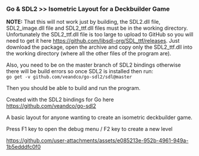 ### Go & SDL2 >> Isometric Layout for a Deckbuilder Game

**NOTE:** That this will not work just by building, the SDL2.dll file, SDL2_image.dll file and SDL2_ttf.dll files must be in the working directory. Unfortunately the SDL2_ttf.dll file is too large to upload to GitHub so you will need to get it here https://github.com/libsdl-org/SDL_ttf/releases. Just download the package, open the archive and copy only the SDL2_ttf.dll into the working directory (where all the other files of the program are). 

Also, you need to be on the master branch of SDL2 bindings otherwise there will be build errors so once SDL2 is installed then run:<br>
```go get -v github.com/veandco/go-sdl2/sdl@master``` 

Then you should be able to build and run the program.

Created with the SDL2 bindings for Go here https://github.com/veandco/go-sdl2

A basic layout for anyone wanting to create an isometric deckbuilder game. 

Press F1 key to open the debug menu / F2 key to create a new level

https://github.com/user-attachments/assets/e085213e-952b-4961-949a-1b5edddfc0f0





